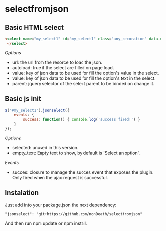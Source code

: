 # selectfromjson

## Basic HTML select

```HTML
<select name="my_select1" id="my_select1" class="any_decoration" data-url="resouce-uri" data-autoload="true" data-value="id" data-text="nombre">
 </select>
```
*Options*

- url: the url from the resorce to load the json.
- autoload: true if the select are filled on page load.
- value: key of json data to be used for fill the option's value in the select.
- value: key of json data to be used for fill the option's text in the select.
- parent: jquery selector of the select parent to be binded on change it.

## Basic js init

```js
$("#my_select1").jsonselect({
    events: {
        success: function() { console.log('success fired!') }
    }
});
```

*Options*

- selected: unused in this version.
- empty_text: Enpty text to show, by default is 'Select an option'.

*Events*

- succes: closure to manage the succes event that exposes the plugin. Only fired when the ajax request is successful.

## Instalation

Just add into your package.json the next dependency:

```
"jsonselect": "git+https://github.com/nonDeath/selectfromjson"
```

And then run npm update or npm install.